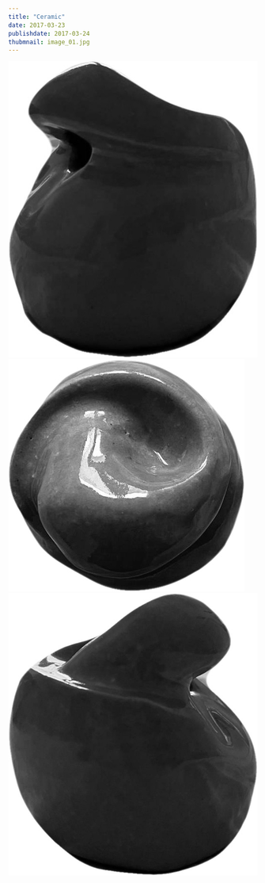 ```yaml
---
title: "Ceramic"
date: 2017-03-23
publishdate: 2017-03-24
thubmnail: image_01.jpg
---
```

![Image 1](image_01.jpg)
![Image 2](image_02.jpg)
![Image 3](image_03.jpg)